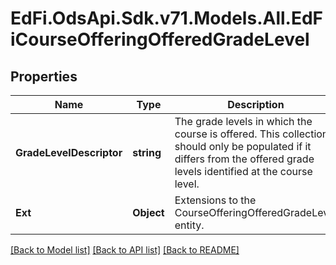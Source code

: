 # EdFi.OdsApi.Sdk.v71.Models.All.EdFiCourseOfferingOfferedGradeLevel

## Properties

Name | Type | Description | Notes
------------ | ------------- | ------------- | -------------
**GradeLevelDescriptor** | **string** | The grade levels in which the course is offered. This collection should only be populated if it differs from the offered grade levels identified at the course level. | 
**Ext** | **Object** | Extensions to the CourseOfferingOfferedGradeLevel entity. | [optional] 

[[Back to Model list]](../README.md#documentation-for-models) [[Back to API list]](../README.md#documentation-for-api-endpoints) [[Back to README]](../README.md)

